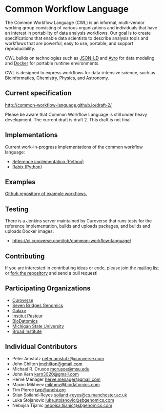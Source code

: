 Common Workflow Language
========================

The Common Workflow Language (CWL) is an informal, multi-vendor working group
consisting of various organizations and individuals that have an interest in
portability of data analysis workflows.  Our goal is to create specifications
that enable data scientists to describe analysis tools and workflows that are
powerful, easy to use, portable, and support reproducibility.

CWL builds on technologies such as [JSON-LD](http://json-ld.org) and
[Avro](https://avro.apache.org/) for data modeling and
[Docker](http://docker.com) for portable runtime environments.

CWL is designed to express workflows for data-intensive science, such as
Bioinformatics, Chemistry, Physics, and Astronomy.

## Current specification

http://common-workflow-language.github.io/draft-2/

Please be aware that Common Workflow Language is still under heavy development.
The current draft is draft 2.  This draft is not final.

## Implementations

Current work-in-progress implementations of the common workflow language:

* [Reference implementation (Python)](https://github.com/common-workflow-language/common-workflow-language/tree/master/reference/)
* [Rabix (Python)](https://github.com/rabix/rabix)

## Examples

[Github repository of example workflows.](https://github.com/common-workflow-language/workflows)

## Testing

There is a Jenkins server maintained by Curoverse that runs tests for the
reference implementation, builds and uploads packages, and builds and uploads
Docker images:

* https://ci.curoverse.com/job/common-workflow-language/

## Contributing

If you are interested in contributing ideas or code, please join the [mailing
list](https://groups.google.com/forum/#!forum/common-workflow-language) or
[fork the repository](https://github.com/common-workflow-language/common-workflow-language)
and send a pull request!

## Participating Organizations

* [Curoverse](http://curoverse.com)
* [Seven Bridges Genomics](http://sbgenomics.com)
* [Galaxy](http://galaxyproject.org/)
* [Institut Pasteur](http://www.pasteur.fr)
* [BioDatomics](http://www.biodatomics.com/)
* [Michigan State University](http://ged.msu.edu/)
* [Broad Institute](https://www.broadinstitute.org)

## Individual Contributors

* Peter Amstutz <peter.amstutz@curoverse.com>
* John Chilton <jmchilton@gmail.com>
* Michael R. Crusoe <mcrusoe@msu.edu>
* John Kern <kern3020@gmail.com>
* Hervé Ménager <herve.menager@gmail.com>
* Maxim Mikheev <mikhmv@biodatomics.com>
* Tim Pierce <twp@unchi.org>
* Stian Soiland-Reyes <soiland-reyes@cs.manchester.ac.uk>
* Luka Stojanovic <luka.stojanovic@sbgenomics.com>
* Nebojsa Tijanic <nebojsa.tijanic@sbgenomics.com>
